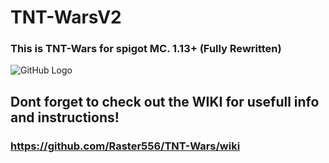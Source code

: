 # TNT-WarsV2
### This is TNT-Wars for spigot MC. 1.13+ (Fully Rewritten)

![GitHub Logo](https://github.com/Raster556/TNT-Wars/blob/master/Logo.png?raw=true)

## Dont forget to check out the WIKI for usefull info and instructions!
### https://github.com/Raster556/TNT-Wars/wiki
